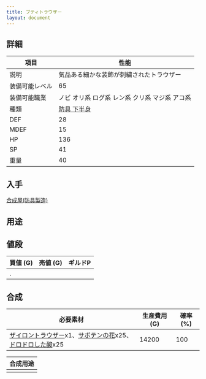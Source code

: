 ```yaml
---
title: ブティトラウザー
layout: document
---
```

## 詳細

|項目|性能|
|---|---|
|説明|気品ある細かな装飾が刺繍されたトラウザー|
|装備可能レベル|65|
|装備可能職業|ノビ オリ系 ログ系 レン系 クリ系 マジ系 アコ系|
|種類|[防具 下半身](防具(下半身))|
|DEF|28|
|MDEF|15|
|HP|136|
|SP|41|
|重量|40|

## 入手

[合成屋(防具製造)](合成屋(防具製造))

## 用途

## 値段

|買値 (G)|売値 (G)|ギルドP|
|---|---|---|
|.|||

## 合成

|必要素材|生産費用 (G)|確率 (%)|
|---|---|---|
|[ザイロントラウザー](ザイロントラウザー)x1、[サボテンの花](サボテンの花)x25、[ドロドロした酸](ドロドロした酸)x25|14200|100|

|合成用途|
|---|
||